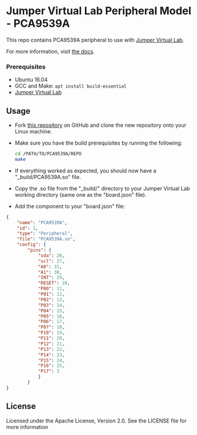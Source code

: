 # Jumper Virtual Lab Peripheral Model - PCA9539A
This repo contains PCA9539A peripheral to use with [Jumper Virtual Lab](https://vlab.jumper.io).

For more information, visit [the docs](https://docs.jumper.io).

### Prerequisites
- Ubuntu 16.04
- GCC and Make: `apt install build-essential`
- [Jumper Virtual Lab](https://docs.jumper.io)

## Usage
- Fork [this repository](https://github.com/Jumperr-labs/PCA9539A) on GitHub and clone the new repository onto your Linux machine.
- Make sure you have the build prerequisites by running the following:
  
  ```bash
  cd /PATH/TO/PCA9539A/REPO
  make
  ```

- If everything worked as expected, you should now have a "_build/PCA9539A.so" file.
- Copy the .so file from the "_build/" directory to your Jumper Virtual Lab working directory (same one as the "board.json" file).
- Add the component to your "board.json" file:

```json
{
    "name": "PCA9539A",
    "id": 1,
    "type": "Peripheral",
    "file": "PCA9539A.so",
    "config": {
        "pins": {
            "sda": 26,
            "scl": 27,
            "A0": 31,
            "A1": 30,
            "INT": 29,
            "RESET": 28,
            "P00": 11,
            "P01": 12,
            "P02": 13,
            "P03": 14,
            "P04": 15,
            "P05": 16,
            "P06": 17,
            "P07": 18,
            "P10": 19,
            "P11": 20,
            "P12": 21,
            "P13": 22,
            "P14": 23,
            "P15": 24,
            "P16": 25,
            "P17": 3
            }
        }
}
  ```

## License
Licensed under the Apache License, Version 2.0. See the LICENSE file for more information
